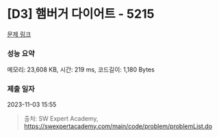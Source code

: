 # [D3] 햄버거 다이어트 - 5215 

[문제 링크](https://swexpertacademy.com/main/code/problem/problemDetail.do?contestProbId=AWT-lPB6dHUDFAVT) 

### 성능 요약

메모리: 23,608 KB, 시간: 219 ms, 코드길이: 1,180 Bytes

### 제출 일자

2023-11-03 15:55



> 출처: SW Expert Academy, https://swexpertacademy.com/main/code/problem/problemList.do